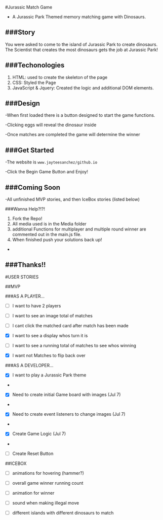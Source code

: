 #Jurassic Match Game

- A Jurassic Park Themed memory matching game with Dinosaurs.

###Story
-
You were asked to come to the island of Jurassic Park to create dinosaurs. The Scientist that creates the most dinosaurs gets the job at Jurassic Park!

###Techonologies
-
1. HTML: used to create the skeleton of the page
2. CSS: Styled the Page
3. JavaScript & Jquery: Created the logic and additional DOM elements.

###Design
-
-When first loaded there is a button designed to start the game functions. 

-Clicking eggs will reveal the dinosaur inside

-Once matches are completed the game will determine the winner

###Get Started
-
-The website is `www.jayteesanchez/github.io`

-Click the Begin Game Button and Enjoy!

###Coming Soon
-
-All unfinished MVP stories, and then IceBox stories (listed below)

###Wanna Help?!?!
1. Fork the Repo!
2. All media used is in the Media folder
3. additional Functions for multiplayer and multiple round winner are commented out in the main.js file. 
4. When finished push your solutions back up!

-
###Thanks!!
-

#USER STORIES

##MVP

###AS A PLAYER...
- [ ] I want to have 2 players

- [ ] I want to see an image total of matches

- [ ] I cant click the matched card after match has been made

- [X] I want to see a display whos turn it is

- [ ] I want to see a running total of matches to see whos winning
- [X] I want not Matches to flip back over

###AS A DEVELOPER...

- [X] I want to play a Jurassic Park theme
- 
- [X] Need to create initial Game board with images 	(Jul 7)
- 
- [X] Need to create event listeners to change images 	(Jul 7)
- 
- [X] Create Game Logic (Jul 7)
- 
- [ ] Create Reset Button


##ICEBOX


- [ ] animations for hovering (hammer?)

- [ ] overall game winner running count

- [ ] animation for winner

- [ ] sound when making illegal move

- [ ] different islands with different dinosaurs to match

